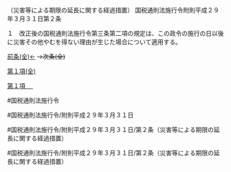 （災害等による期限の延長に関する経過措置）
国税通則法施行令附則平成２９年３月３１日第２条

１　改正後の国税通則法施行令第三条第二項の規定は、この政令の施行の日以後に災害その他やむを得ない理由が生じた場合について適用する。

[前条(全)←](国税通則法施行＿令附則平成２９年３月３１日第１条_.md)  ~~→次条(全)~~

[第１項(全)](国税通則法施行＿令附則平成２９年３月３１日第２条第１項_.md)  

[第１項 　 ](国税通則法施行＿令附則平成２９年３月３１日第２条第１項.md)  

#国税通則法施行令

#国税通則法施行令/附則平成２９年３月３１日

#国税通則法施行令/附則平成２９年３月３１日/第２条（災害等による期限の延長に関する経過措置）

#国税通則法施行令/附則平成２９年３月３１日/第２条（災害等による期限の延長に関する経過措置）

